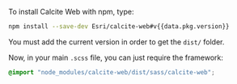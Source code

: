 To install Calcite Web with npm, type:

```bash
npm install --save-dev Esri/calcite-web#v{{data.pkg.version}}
```

You must add the current version in order to get the `dist/` folder.

Now, in your main `.scss` file, you can just require the framework:

```scss
@import "node_modules/calcite-web/dist/sass/calcite-web";
```
